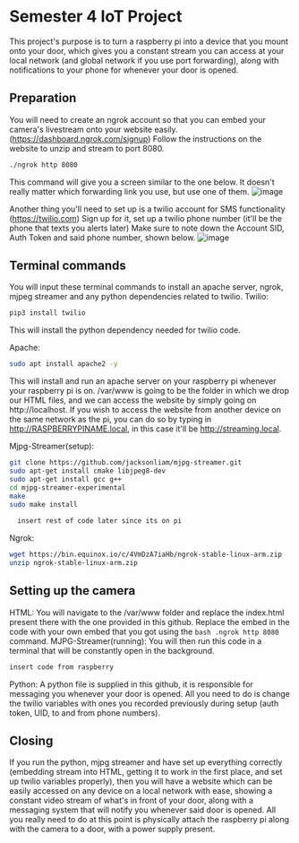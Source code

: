 # Semester 4 IoT Project
This project's purpose is to turn a raspberry pi into a device that you mount onto your door, which gives you a constant stream you can access at your local network (and global network if you use port forwarding), along with notifications to your phone for whenever your door is opened.
## Preparation
You will need to create an ngrok account so that you can embed your camera's livestream onto your website easily. (https://dashboard.ngrok.com/signup)
Follow the instructions on the website to unzip and stream to port 8080.
```bash 
./ngrok http 8080
```
This command will give you a screen similar to the one below. It doesn't really matter which forwarding link you use, but use one of them.
![image](https://user-images.githubusercontent.com/74902424/168344099-053ddd7b-47bd-42f5-9d66-26dc54cbc7fe.png)


Another thing you'll need to set up is a twilio account for SMS functionality (https://twilio.com)
Sign up for it, set up a twilio phone number (it'll be the phone that texts you alerts later)
Make sure to note down the Account SID, Auth Token and said phone number, shown below.
![image](https://user-images.githubusercontent.com/74902424/167962148-a45c86f2-5e8c-4821-8083-fd1ad3f48df9.png)


## Terminal commands
You will input these terminal commands to install an apache server, ngrok, mjpeg streamer and any python dependencies related to twilio.
Twilio:
```bash
pip3 install twilio
```
This will install the python dependency needed for twilio code.

Apache:
```bash
sudo apt install apache2 -y
```
This will install and run an apache server on your raspberry pi whenever your raspberry pi is on. /var/www is going to be the folder in which we drop our HTML files, and we can access the website by simply going on http://localhost. If you wish to access the website from another device on the same network as the pi, you can do so by typing in http://RASPBERRYPINAME.local, in this case it'll be http://streaming.local.

Mjpg-Streamer(setup):
```bash
git clone https://github.com/jacksonliam/mjpg-streamer.git
sudo apt-get install cmake libjpeg8-dev
sudo apt-get install gcc g++
cd mjpg-streamer-experimental
make
sudo make install
  
  insert rest of code later since its on pi
```

Ngrok:
```bash
wget https://bin.equinox.io/c/4VmDzA7iaHb/ngrok-stable-linux-arm.zip
unzip ngrok-stable-linux-arm.zip
```

## Setting up the camera
HTML:
You will navigate to the /var/www folder and replace the index.html present there with the one provided in this github. Replace the embed in the code with your own embed that you got using the ```bash .ngrok http 8080``` command.
MJPG-Streamer(running):
You will then run this code in a terminal that will be constantly open in the background.
```bash
insert code from raspberry
```
Python:
A python file is supplied in this github, it is responsible for messaging you whenever your door is opened. All you need to do is change the twilio variables with ones you recorded previously during setup (auth token, UID, to and from phone numbers).

## Closing
If you run the python, mjpg streamer and have set up everything correctly (embedding stream into HTML, getting it to work in the first place, and set up twilio variables properly), then you will have a website which can be easily accessed on any device on a local network with ease, showing a constant video stream of what's in front of your door, along with a messaging system that will notify you whenever said door is opened. All you really need to do at this point is physically attach the raspberry pi along with the camera to a door, with a power supply present.

